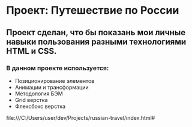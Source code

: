 # Проект: Путешествие по России

## Проект сделан, что бы показань мои личные навыки пользования разными технологиями HTML и CSS.
### В данном проекте используется:
  * Позиционирование элементов
  * Анимации и трансформации 
  * Методология БЭМ
  * Grid верстка
  * Флексбокс верстка
  
  
  file:///C:/Users/user/dev/Projects/russian-travel/index.html#
